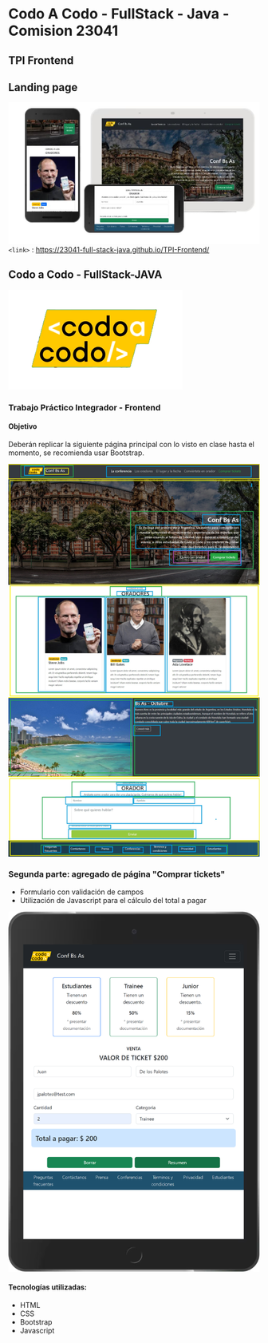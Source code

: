 # Codo A Codo - FullStack - Java - Comision 23041
## TPI Frontend
 

## Landing page
![Conferencia](images/vistas.jpg)
`<link>` : <https://23041-full-stack-java.github.io/TPI-Frontend/>

## Codo a Codo - FullStack-JAVA
![](images/codoacodo.png)

### Trabajo Práctico Integrador - Frontend

#### Objetivo
Deberán replicar la siguiente página principal con lo visto en clase hasta el momento, se recomienda usar Bootstrap.

![](images/final_front_2021.jpg)

### Segunda parte: agregado de página "Comprar tickets"
- Formulario con validación de campos
- Utilización de Javascript para el cálculo del total a pagar

![](images/vista-ipad-comprar.png)

#### Tecnologías utilizadas:
- HTML
- CSS
- Bootstrap
- Javascript

